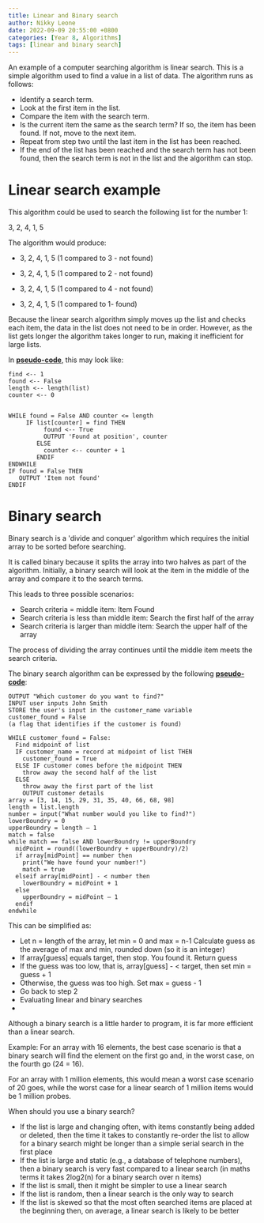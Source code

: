 ```yaml
---
title: Linear and Binary search
author: Nikky Leone
date: 2022-09-09 20:55:00 +0800
categories: [Year 8, Algorithms]
tags: [linear and binary search]
---
```


An example of a computer searching algorithm is linear search. This is a simple algorithm used to find a value in a list of data. The algorithm runs as follows:

- Identify a search term.
- Look at the first item in the list.
- Compare the item with the search term.
- Is the current item the same as the search term? If so, the item has been found. If not, move to the next item.
- Repeat from step two until the last item in the list has been reached.
- If the end of the list has been reached and the search term has not been found, then the search term is not in the list and the algorithm can stop.

# Linear search example

This algorithm could be used to search the following list for the number 1:

3, 2, 4, 1, 5

The algorithm would produce:

- 3, 2, 4, 1, 5 (1 compared to 3 - not found)

- 3, 2, 4, 1, 5 (1 compared to 2 - not found)

- 3, 2, 4, 1, 5 (1 compared to 4 - not found)

- 3, 2, 4, 1, 5 (1 compared to 1- found)

Because the linear search algorithm simply moves up the list and checks each item, the data in the list does not need to be in order. However, as the list gets longer the algorithm takes longer to run, making it inefficient for large lists.

In [**pseudo-code**](https://www.bbc.co.uk/bitesize/guides/z3bq7ty/revision/2), this may look like:

```pseudocode
find <-- 1
found <-- False
length <-- length(list)
counter <-- 0


WHILE found = False AND counter <= length
     IF list[counter] = find THEN
          found <-- True
          OUTPUT 'Found at position', counter
        ELSE
          counter <-- counter + 1
        ENDIF
ENDWHILE
IF found = False THEN
   OUTPUT 'Item not found'
ENDIF
```


# Binary search

Binary search is a 'divide and conquer' algorithm which requires the initial array to be sorted before searching.

It is called binary because it splits the array into two halves as part of the algorithm. Initially, a binary search will look at the item in the middle of the array and compare it to the search terms.

This leads to three possible scenarios:

- Search criteria = middle item: Item Found
- Search criteria is less than middle item: Search the first half of the array
- Search criteria is larger than middle item: Search the upper half of the array

The process of dividing the array continues until the middle item meets the search criteria.

The binary search algorithm can be expressed by the following [**pseudo-code**](https://www.bbc.co.uk/bitesize/guides/z3bq7ty/revision/2):

```
OUTPUT "Which customer do you want to find?"
INPUT user inputs John Smith
STORE the user's input in the customer_name variable
customer_found = False
(a flag that identifies if the customer is found)

WHILE customer_found = False:
  Find midpoint of list
  IF customer_name = record at midpoint of list THEN
    customer_found = True
  ELSE IF customer comes before the midpoint THEN
    throw away the second half of the list
  ELSE 
    throw away the first part of the list
    OUTPUT customer details
array = [3, 14, 15, 29, 31, 35, 40, 66, 68, 98]
length = list.length                                     
number = input("What number would you like to find?")
lowerBoundry = 0
upperBoundry = length – 1
match = false
while match == false AND lowerBoundry != upperBoundry
  midPoint = round((lowerBoundry + upperBoundry)/2)
  if array[midPoint] == number then
    print("We have found your number!")
    match = true
  elseif array[midPoint] - < number then
    lowerBoundry = midPoint + 1
  else
    upperBoundry = midPoint – 1
  endif
endwhile
```

This can be simplified as:

- Let n = length of the array, let min = 0 and max = n-1
Calculate guess as the average of max and min, rounded down (so it is an integer)
- If array[guess] equals target, then stop. You found it. Return guess
- If the guess was too low, that is, array[guess] - < target, then set min = guess + 1
- Otherwise, the guess was too high. Set max = guess - 1
- Go back to step 2
- Evaluating linear and binary searches
- 
Although a binary search is a little harder to program, it is far more efficient than a linear search.

Example: For an array with 16 elements, the best case scenario is that a binary search will find the element on the first go and, in the worst case, on the fourth go (24 = 16).

For an array with 1 million elements, this would mean a worst case scenario of 20 goes, while the worst case for a linear search of 1 million items would be 1 million probes.

When should you use a binary search?
- If the list is large and changing often, with items constantly being added or deleted, then the time it takes to constantly re-order the list to allow for a binary search might be longer than a simple serial search in the first place
- If the list is large and static (e.g., a database of telephone numbers), then a binary search is very fast compared to a linear search (in maths terms it takes 2log2(n) for a binary search over n items)
- If the list is small, then it might be simpler to use a linear search
- If the list is random, then a linear search is the only way to search
- If the list is skewed so that the most often searched items are placed at the beginning then, on average, a linear search is likely to be better


